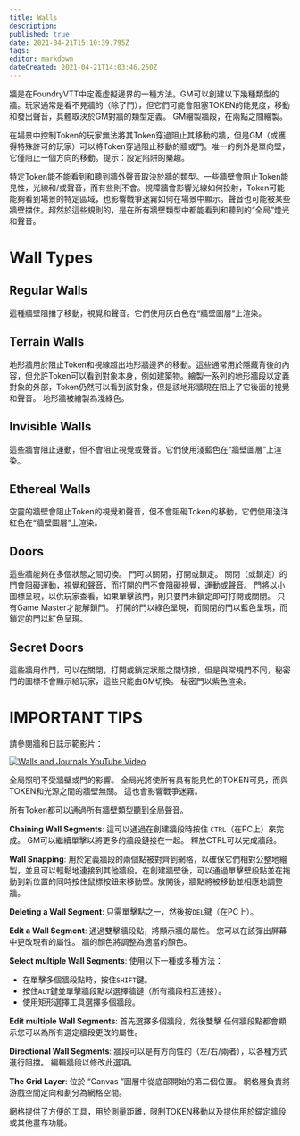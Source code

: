 ```yaml
---
title: Walls
description: 
published: true
date: 2021-04-21T15:10:39.795Z
tags: 
editor: markdown
dateCreated: 2021-04-21T14:03:46.250Z
---
```


牆是在FoundryVTT中定義虛擬邊界的一種方法。GM可以創建以下幾種類型的牆。玩家通常是看不見牆的（除了門），但它們可能會阻塞TOKEN的能見度，移動和發出聲音，具體取決於GM對牆的類型定義。 GM繪製牆段，在兩點之間繪製。

在場景中控制Token的玩家無法將其Token穿過阻止其移動的牆，但是GM（或獲得特殊許可的玩家）可以將Token穿過阻止移動的牆或門。唯一的例外是單向壁，它僅阻止一個方向的移動。提示：設定陷阱的樂趣。

特定Token能不能看到和聽到牆外聲音取決於牆的類型。一些牆壁會阻止Token能見性，光線和/或聲音，而有些則不會。視障牆會影響光線如何投射，Token可能能夠看到場景的特定區域，也影響戰爭迷霧如何在場景中顯示。聲音也可能被某些牆壁擋住。超然於這些規則的，是在所有牆壁類型中都能看到和聽到的“全局”燈光和聲音。

# Wall Types

## Regular Walls
這種牆壁阻擋了移動，視覺和聲音。它們使用灰白色在“牆壁圖層”上渲染。

## Terrain Walls
地形牆用於阻止Token和視線超出地形牆邊界的移動。這些通常用於隱藏背後的內容，但允許Token可以看到對象本身，例如建築物。繪製一系列的地形牆段以定義對象的外部，Token仍然可以看到該對象，但是該地形牆現在阻止了它後面的視覺和聲音。 地形牆被繪製為淺綠色。

## Invisible Walls
這些牆會阻止運動，但不會阻止視覺或聲音。它們使用淺藍色在“牆壁圖層”上渲染。

## Ethereal Walls
空靈的牆壁會阻止Token的視覺和聲音，但不會阻礙Token的移動，它們使用淺洋紅色在“牆壁圖層”上渲染。

## Doors
這些牆能夠在多個狀態之間切換。 門可以關閉，打開或鎖定。 關閉（或鎖定）的門會阻礙運動，視覺和聲音，而打開的門不會阻礙視覺，運動或聲音。 門將以小圖標呈現，以供玩家查看，如果單擊該門，則只要門未鎖定即可打開或關閉。 只有Game Master才能解鎖門。 打開的門以綠色呈現，而關閉的門以藍色呈現，而鎖定的門以紅色呈現。

## Secret Doors
這些牆用作門，可以在關閉，打開或鎖定狀態之間切換，但是與常規門不同，秘密門的圖標不會顯示給玩家，這些只能由GM切換。 秘密門以紫色渲染。

# IMPORTANT TIPS
請參閱牆和日誌示範影片：

[![Walls and Journals YouTube Video](http://img.youtube.com/vi/zLTArUhSssU/0.jpg)](http://www.youtube.com/watch?v=zLTArUhSssU)

全局照明不受牆壁或門的影響。 全局光將使所有具有能見性的TOKEN可見，而與TOKEN和光源之間的牆壁無關。 這也會影響戰爭迷霧。

所有Token都可以通過所有牆壁類型聽到全局聲音。

**Chaining Wall Segments**: 這可以通過在創建牆段時按住 `CTRL`（在PC上）來完成。 GM可以繼續單擊以將更多的牆段鏈接在一起。 釋放CTRL可以完成牆段。

**Wall Snapping**: 用於定義牆段的兩個點被對齊到網格，以確保它們相對公整地繪製，並且可以輕鬆地連接到其他牆段。在創建牆壁後，可以通過單擊壁段點並在拖動到新位置的同時按住鼠標按鈕來移動壁。放開後，牆點將被移動並相應地調整牆。

**Deleting a Wall Segment**: 只需單擊點之一，然後按`DEL`鍵（在PC上）。

**Edit a Wall Segment**: 通過雙擊牆段點，將顯示牆的屬性。 您可以在該彈出屏幕中更改現有的屬性。 牆的顏色將調整為適當的顏色。

**Select multiple Wall Segments**: 使用以下一種或多種方法：
* 在單擊多個牆段點時，按住`SHIFT`鍵。
* 按住`ALT`鍵並單擊牆段點以選擇牆鏈（所有牆段相互連接）。
* 使用矩形選擇工具選擇多個牆段。

**Edit multiple Wall Segments**: 首先選擇多個牆段，然後雙擊
任何牆段點都會顯示您可以為所有選定牆段更改的屬性。

**Directional Wall Segments**: 牆段可以是有方向性的（左/右/兩者），以各種方式進行阻擋。 編輯牆段以修改此選項。

**The Grid Layer**: 位於 “Canvas ”圖層中從底部開始的第二個位置。 網格層負責將游戲空間定向和劃分為網格空間。

網格提供了方便的工具，用於測量距離，限制TOKEN移動以及提供用於錨定牆段或其他畫布功能。